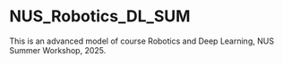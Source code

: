 # NUS_Robotics_DL_SUM
This is an advanced model of course Robotics and Deep Learning, NUS Summer Workshop, 2025.
